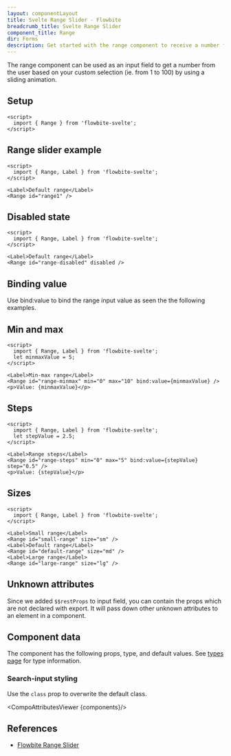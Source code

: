 ```yaml
---
layout: componentLayout
title: Svelte Range Slider - Flowbite
breadcrumb_title: Svelte Range Slider
component_title: Range
dir: Forms
description: Get started with the range component to receive a number from the user anywhere from 1 to 100 by sliding form control horizontally based on multiple options
---
```


<script>
  import { TableProp, TableDefaultRow, CompoAttributesViewer, DocBadgeList , Ads } from '../../utils'
  import { Badge, A } from '$lib'
  const components = 'Range'
  let minmaxValue=5
</script>

The range component can be used as an input field to get a number from the user based on your custom selection (ie. from 1 to 100) by using a sliding animation.

## Setup

```svelte example hideOutput
<script>
  import { Range } from 'flowbite-svelte';
</script>
```

## Range slider example

```svelte example
<script>
  import { Range, Label } from 'flowbite-svelte';
</script>

<Label>Default range</Label>
<Range id="range1" />
```

## Disabled state

```svelte example
<script>
  import { Range, Label } from 'flowbite-svelte';
</script>

<Label>Default range</Label>
<Range id="range-disabled" disabled />
```

## Binding value

Use bind:value to bind the range input value as seen the the following examples.

## Min and max

```svelte example
<script>
  import { Range, Label } from 'flowbite-svelte';
  let minmaxValue = 5;
</script>

<Label>Min-max range</Label>
<Range id="range-minmax" min="0" max="10" bind:value={minmaxValue} />
<p>Value: {minmaxValue}</p>
```

## Steps

```svelte example
<script>
  import { Range, Label } from 'flowbite-svelte';
  let stepValue = 2.5;
</script>

<Label>Range steps</Label>
<Range id="range-steps" min="0" max="5" bind:value={stepValue} step="0.5" />
<p>Value: {stepValue}</p>
```

## Sizes

```svelte example class="space-y-6"
<script>
  import { Range, Label } from 'flowbite-svelte';
</script>

<Label>Small range</Label>
<Range id="small-range" size="sm" />
<Label>Default range</Label>
<Range id="default-range" size="md" />
<Label>Large range</Label>
<Range id="large-range" size="lg" />
```

## Unknown attributes

Since we added `$$restProps` to input field, you can contain the props which are not declared with export. It will pass down other unknown attributes to an element in a component.

## Component data

The component has the following props, type, and default values. See [types page](/docs/pages/typescript) for type information.

### Search-input styling
Use the `class` prop to overwrite the default class.

<CompoAttributesViewer {components}/>

<Ads />

## References

- [Flowbite Range Slider](https://flowbite.com/docs/forms/range/)
